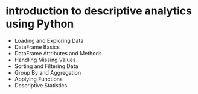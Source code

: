 # introduction to descriptive analytics using Python

* Loading and Exploring Data
* DataFrame Basics
* DataFrame Attributes and Methods
* Handling Missing Values
* Sorting and Filtering Data
* Group By and Aggregation
* Applying Functions
* Descriptive Statistics
